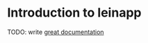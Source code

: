 # Introduction to leinapp

TODO: write [great documentation](http://jacobian.org/writing/what-to-write/)
